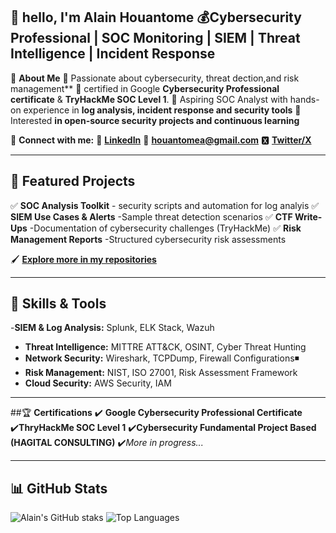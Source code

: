 👋 hello, I'm **Alain Houantome**
💰**Cybersecurity Professional | SOC Monitoring | SIEM | Threat Intelligence | Incident Response**
---

📌 **About Me**
🔷 Passionate about cybersecurity, threat dection,and risk management**
🔷 certified in Google **Cybersecurity Professional certificate** & **TryHackMe SOC Level 1**.
🔷 Aspiring SOC Analyst with hands-on experience in **log analysis, incident response and security tools**
🔷 Interested **in open-source security projects and continuous learning**

🧿 **Connect with me:**
🔗 [**LinkedIn**](https://linkedin.com/in/alain.houantome)
📧 **houantomea@gmail.com**
🆇 [**Twitter/X**](https://twitter.com/AHouantome)

---

## 📌 **Featured Projects**
✅ **SOC Analysis Toolkit** - security scripts and automation for log analyis
✅ **SIEM Use Cases & Alerts** -Sample threat detection scenarios
✅ **CTF Write-Ups** -Documentation of cybersecurity challenges (TryHackMe)
✅ **Risk Management Reports** -Structured cybersecurity risk assessments

🖌️ [**Explore more in my repositories**](#)

---
## 🔧 **Skills & Tools**
-**SIEM & Log Analysis:** Splunk, ELK Stack, Wazuh
- **Threat Intelligence:** MITTRE ATT&CK, OSINT, Cyber Threat Hunting
- **Network Security:** Wireshark, TCPDump, Firewall Configurations◾️
- **Risk Management:** NIST, ISO 27001, Risk Assessment Framework
- **Cloud Security:** AWS Security, IAM

---

##🏆 **Certifications**
✔️ **Google Cybersecurity Professional Certificate**
✔️**ThryHackMe SOC Level 1**
✔️**Cybersecurity Fundamental Project Based (HAGITAL CONSULTING)**
✔️*More in progress...*

---
## 📊 **GitHub Stats**
![Alain's GitHub staks](https://gitbuh-readme-stats.vercel.app/api?usrname+AHouantome&show_icons=true&theme=tokyonight)
![Top Languages](https://github-readme-stats.vercel.app/api/top-langs/?username=AHouantome&layout=compact&theme=tokyonight)





